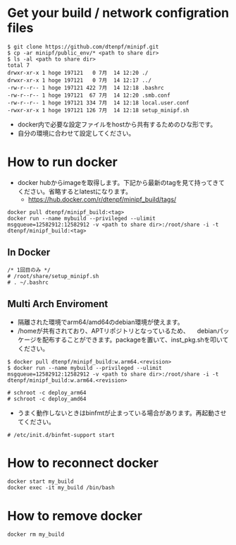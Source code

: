 # Get your build / network configration files
~~~~
$ git clone https://github.com/dtenpf/minipf.git
$ cp -ar minipf/public_env/* <path to share dir>
$ ls -al <path to share dir>
total 7
drwxr-xr-x 1 hoge 197121   0 7月  14 12:20 ./
drwxr-xr-x 1 hoge 197121   0 7月  14 12:17 ../
-rw-r--r-- 1 hoge 197121 422 7月  14 12:18 .bashrc
-rw-r--r-- 1 hoge 197121  67 7月  14 12:20 .smb.conf
-rw-r--r-- 1 hoge 197121 334 7月  14 12:18 local.user.conf
-rwxr-xr-x 1 hoge 197121 126 7月  14 12:18 setup_minipf.sh
~~~~

- docker内で必要な設定ファイルをhostから共有するためのひな形です。
- 自分の環境に合わせて設定してください。

# How to run docker

- docker hubからimageを取得します。下記から最新のtagを見て持ってきてください。省略するとlatestになります。
  - https://hub.docker.com/r/dtenpf/minipf_build/tags/

~~~~
docker pull dtenpf/minipf_build:<tag>
docker run --name mybuild --privileged --ulimit msgqueue=12582912:12582912 -v <path to share dir>:/root/share -i -t dtenpf/minipf_build:<tag>
~~~~

## In Docker
~~~~
/* 1回目のみ */
# /root/share/setup_minipf.sh
# . ~/.bashrc
~~~~

## Multi Arch Enviroment

- 隔離された環境でarm64/amd64のdebian環境が使えます。
- /homeが共有されており、APTリポジトリとなっているため、
　debianパッケージを配布することができます。packageを置いて、inst_pkg.shを叩いてください。
~~~~
$ docker pull dtenpf/minipf_build:w.arm64.<revision>
$ docker run --name mybuild --privileged --ulimit msgqueue=12582912:12582912 -v <path to share dir>:/root/share -i -t dtenpf/minipf_build:w.arm64.<revision>

# schroot -c deploy_arm64
# schroot -c deploy_amd64
~~~~~

- うまく動作しないときはbinfmtが止まっている場合があります。再起動させてください。

~~~~
# /etc/init.d/binfmt-support start
~~~~~


# How to reconnect docker
~~~~
docker start my_build
docker exec -it my_build /bin/bash
~~~~
# How to remove docker 
~~~~
docker rm my_build
~~~~
